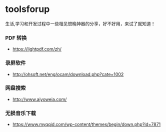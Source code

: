 # toolsforup
生活,学习和开发过程中一些相见恨晚神器的分享，好不好用，来试了就知道！


### PDF 转换
 * https://lightpdf.com/zh/
### 录屏软件
* http://ohsoft.net/eng/ocam/download.php?cate=1002
### 网盘搜索
* http://www.aiyoweia.com/
### 无损音乐下载
* https://www.myqqjd.com/wp-content/themes/begin/down.php?id=7871
